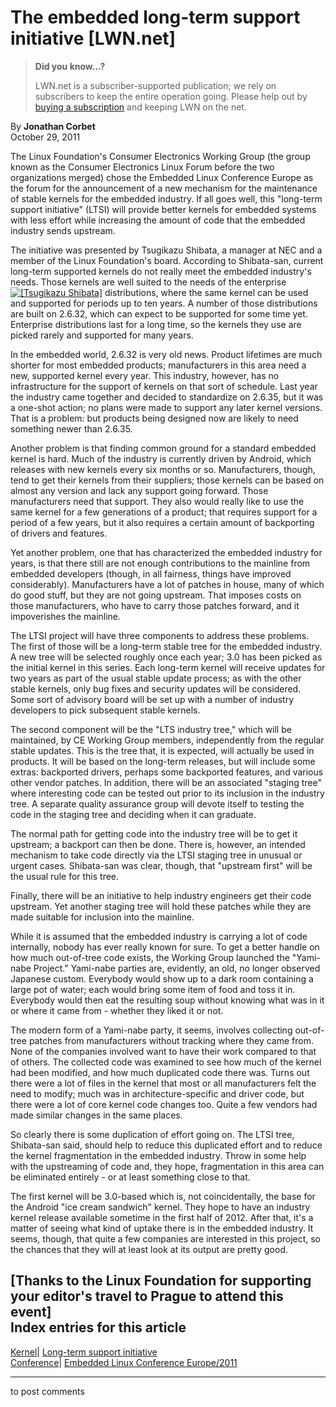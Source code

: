 # The embedded long-term support initiative [LWN.net]

> **Did you know...?**
> 
> LWN.net is a subscriber-supported publication; we rely on subscribers to keep the entire operation going. Please help out by [buying a subscription](/Promo/nst-nag4/subscribe) and keeping LWN on the net. 

By **Jonathan Corbet**  
October 29, 2011 

The Linux Foundation's Consumer Electronics Working Group (the group known as the Consumer Electronics Linux Forum before the two organizations merged) chose the Embedded Linux Conference Europe as the forum for the announcement of a new mechanism for the maintenance of stable kernels for the embedded industry. If all goes well, this "long-term support initiative" (LTSI) will provide better kernels for embedded systems with less effort while increasing the amount of code that the embedded industry sends upstream. 

The initiative was presented by Tsugikazu Shibata, a manager at NEC and a member of the Linux Foundation's board. According to Shibata-san, current long-term supported kernels do not really meet the embedded industry's needs. Those kernels are well suited to the needs of the enterprise [![\[Tsugikazu Shibata\]](https://static.lwn.net/images/conf/2011/lc-europe/TsugikazuShibata-sm.jpg)](/Articles/464838/) distributions, where the same kernel can be used and supported for periods up to ten years. A number of those distributions are built on 2.6.32, which can expect to be supported for some time yet. Enterprise distributions last for a long time, so the kernels they use are picked rarely and supported for many years. 

In the embedded world, 2.6.32 is very old news. Product lifetimes are much shorter for most embedded products; manufacturers in this area need a new, supported kernel every year. This industry, however, has no infrastructure for the support of kernels on that sort of schedule. Last year the industry came together and decided to standardize on 2.6.35, but it was a one-shot action; no plans were made to support any later kernel versions. That is a problem: but products being designed now are likely to need something newer than 2.6.35. 

Another problem is that finding common ground for a standard embedded kernel is hard. Much of the industry is currently driven by Android, which releases with new kernels every six months or so. Manufacturers, though, tend to get their kernels from their suppliers; those kernels can be based on almost any version and lack any support going forward. Those manufacturers need that support. They also would really like to use the same kernel for a few generations of a product; that requires support for a period of a few years, but it also requires a certain amount of backporting of drivers and features. 

Yet another problem, one that has characterized the embedded industry for years, is that there still are not enough contributions to the mainline from embedded developers (though, in all fairness, things have improved considerably). Manufacturers have a lot of patches in house, many of which do good stuff, but they are not going upstream. That imposes costs on those manufacturers, who have to carry those patches forward, and it impoverishes the mainline. 

The LTSI project will have three components to address these problems. The first of those will be a long-term stable tree for the embedded industry. A new tree will be selected roughly once each year; 3.0 has been picked as the initial kernel in this series. Each long-term kernel will receive updates for two years as part of the usual stable update process; as with the other stable kernels, only bug fixes and security updates will be considered. Some sort of advisory board will be set up with a number of industry developers to pick subsequent stable kernels. 

The second component will be the "LTS industry tree," which will be maintained, by CE Working Group members, independently from the regular stable updates. This is the tree that, it is expected, will actually be used in products. It will be based on the long-term releases, but will include some extras: backported drivers, perhaps some backported features, and various other vendor patches. In addition, there will be an associated "staging tree" where interesting code can be tested out prior to its inclusion in the industry tree. A separate quality assurance group will devote itself to testing the code in the staging tree and deciding when it can graduate. 

The normal path for getting code into the industry tree will be to get it upstream; a backport can then be done. There is, however, an intended mechanism to take code directly via the LTSI staging tree in unusual or urgent cases. Shibata-san was clear, though, that "upstream first" will be the usual rule for this tree. 

Finally, there will be an initiative to help industry engineers get their code upstream. Yet another staging tree will hold these patches while they are made suitable for inclusion into the mainline. 

While it is assumed that the embedded industry is carrying a lot of code internally, nobody has ever really known for sure. To get a better handle on how much out-of-tree code exists, the Working Group launched the "Yami-nabe Project." Yami-nabe parties are, evidently, an old, no longer observed Japanese custom. Everybody would show up to a dark room containing a large pot of water; each would bring some item of food and toss it in. Everybody would then eat the resulting soup without knowing what was in it or where it came from - whether they liked it or not. 

The modern form of a Yami-nabe party, it seems, involves collecting out-of-tree patches from manufacturers without tracking where they came from. None of the companies involved want to have their work compared to that of others. The collected code was examined to see how much of the kernel had been modified, and how much duplicated code there was. Turns out there were a lot of files in the kernel that most or all manufacturers felt the need to modify; much was in architecture-specific and driver code, but there were a lot of core kernel code changes too. Quite a few vendors had made similar changes in the same places. 

So clearly there is some duplication of effort going on. The LTSI tree, Shibata-san said, should help to reduce this duplicated effort and to reduce the kernel fragmentation in the embedded industry. Throw in some help with the upstreaming of code and, they hope, fragmentation in this area can be eliminated entirely - or at least something close to that. 

The first kernel will be 3.0-based which is, not coincidentally, the base for the Android "ice cream sandwich" kernel. They hope to have an industry kernel release available sometime in the first half of 2012. After that, it's a matter of seeing what kind of uptake there is in the embedded industry. It seems, though, that quite a few companies are interested in this project, so the chances that they will at least look at its output are pretty good. 

[Thanks to the Linux Foundation for supporting your editor's travel to Prague to attend this event]  
Index entries for this article  
---  
[Kernel](/Kernel/Index)| [Long-term support initiative](/Kernel/Index#Long-term_support_initiative)  
[Conference](/Archives/ConferenceIndex/)| [Embedded Linux Conference Europe/2011](/Archives/ConferenceIndex/#Embedded_Linux_Conference_Europe-2011)  
  


* * *

to post comments 

